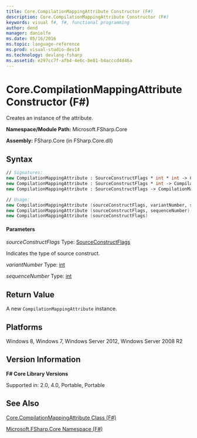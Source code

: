 ```yaml
---
title: Core.CompilationMappingAttribute Constructor (F#)
description: Core.CompilationMappingAttribute Constructor (F#)
keywords: visual f#, f#, functional programming
author: dend
manager: danielfe
ms.date: 05/16/2016
ms.topic: language-reference
ms.prod: visual-studio-dev14
ms.technology: devlang-fsharp
ms.assetid: e297cc7f-afb4-4e6c-be81-b4acccd4d46a 
---
```


# Core.CompilationMappingAttribute Constructor (F#)

Creates an instance of the attribute.

**Namespace/Module Path:** Microsoft.FSharp.Core

**Assembly:** FSharp.Core (in FSharp.Core.dll)


## Syntax

```fsharp
// Signatures:
new CompilationMappingAttribute : SourceConstructFlags * int * int -> CompilationMappingAttribute
new CompilationMappingAttribute : SourceConstructFlags * int -> CompilationMappingAttribute
new CompilationMappingAttribute : SourceConstructFlags -> CompilationMappingAttribute

// Usage:
new CompilationMappingAttribute (sourceConstructFlags, variantNumber, sequenceNumber)
new CompilationMappingAttribute (sourceConstructFlags, sequenceNumber)
new CompilationMappingAttribute (sourceConstructFlags)
```

#### Parameters
*sourceConstructFlags*
Type: [SourceConstructFlags](https://msdn.microsoft.com/library/6da6a0c5-25d0-407d-8536-70182654d738)


Indicates the type of source construct.


*variantNumber*
Type: [int](https://msdn.microsoft.com/library/025d5455-3622-4ea5-9573-3ecbd4ee1375)


*sequenceNumber*
Type: [int](https://msdn.microsoft.com/library/025d5455-3622-4ea5-9573-3ecbd4ee1375)

## Return Value

A new `CompilationMappingAttribute` instance.

## Platforms
Windows 8, Windows 7, Windows Server 2012, Windows Server 2008 R2

## Version Information
**F# Core Library Versions**

Supported in: 2.0, 4.0, Portable, Portable

## See Also
[Core.CompilationMappingAttribute Class &#40;F&#35;&#41;](Core.CompilationMappingAttribute-Class-%5BFSharp%5D.md)

[Microsoft.FSharp.Core Namespace &#40;F&#35;&#41;](Microsoft.FSharp.Core-Namespace-%5BFSharp%5D.md)